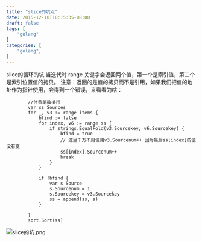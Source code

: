 ```yaml
---
title: "slice的坑点"
date: 2015-12-10T10:15:35+08:00
draft: false
tags: [
    "golang"
]
categories: [
    "golang",
]
---
```



slice的循环的坑
当迭代时 range 关键字会返回两个值，第一个是索引值，第二个是索引位置值的拷贝。
注意：返回的是值的拷贝而不是引用，如果我们把值的地址作为指针使用，会得到一个错误，来看看为啥：

```Golang
		//付费笔数排行
		var ss Sources
		for _, v3 := range items {
			bfind := false
			for index, v6 := range ss {
				if strings.EqualFold(v3.Sourcekey, v6.Sourcekey) {
					bfind = true
					// 这里千万不用使用v3.Sourcenum++ 因为最后ss[index]的值没有变
					ss[index].Sourcenum++
					break
				}
			}

			if !bfind {
				var s Source
				s.Sourcenum = 1
				s.Sourcekey = v3.Sourcekey
				ss = append(ss, s)
			}

		}
		sort.Sort(ss)
```
![slice的坑.png](http://7xol9g.com1.z0.glb.clouddn.com/slice的坑.png)